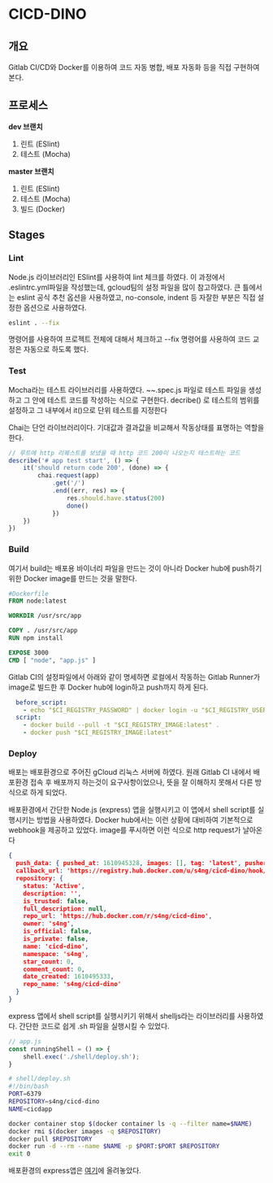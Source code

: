 # CICD-DINO

## 개요

Gitlab CI/CD와 Docker를 이용하여 코드 자동 병합, 배포 자동화 등을 직접 구현하여 본다.

## 프로세스

**dev 브랜치**
1. 린트 (ESlint)
2. 테스트 (Mocha)

**master 브랜치**
1. 린트 (ESlint)
2. 테스트 (Mocha)
3. 빌드 (Docker)

## Stages

### Lint
Node.js 라이브러리인 ESlint를 사용하여 lint 체크를 하였다.
이 과정에서 .eslintrc.yml파일을 작성했는데, gcloud팀의 설정 파일을 많이 참고하였다.
큰 틀에서는 eslint 공식 추천 옵션을 사용하였고, no-console, indent 등 자잘한 부분은 직접 설정한 옵션으로 사용하였다.
```bash
eslint . --fix
```
명령어를 사용하여 프로젝트 전체에 대해서 체크하고 --fix 명령어를 사용하여 코드 교정은 자동으로 하도록 했다.

### Test
Mocha라는 테스트 라이브러리를 사용하였다.
~~.spec.js 파일로 테스트 파일을 생성하고 그 안에 테스트 코드를 작성하는 식으로 구현한다.
decribe() 로 테스트의 범위를 설정하고 그 내부에서 it()으로 단위 테스트를 지정한다

Chai는 단언 라이브러리이다. 기대값과 결과값을 비교해서 작동상태를 표명하는 역할을 한다.
```javascript
// 루트에 http 리퀘스트를 보냈을 때 http 코드 200이 나오는지 테스트하는 코드
describe('# app test start', () => {
	it('should return code 200', (done) => {
		chai.request(app)
			.get('/')
			.end((err, res) => {
				res.should.have.status(200)
				done()
			})
	})
})
```

### Build
여기서 build는 배포용 바이너리 파일을 만드는 것이 아니라 Docker hub에 push하기 위한 Docker image를 만드는 것을 말한다.
```Dockerfile
#Dockerfile
FROM node:latest

WORKDIR /usr/src/app

COPY . /usr/src/app
RUN npm install

EXPOSE 3000
CMD [ "node", "app.js" ]
```
Gitlab CI의 설정파일에서 아래와 같이 명세하면 로컬에서 작동하는 Gitlab Runner가 image로 빌드한 후 Docker hub에 login하고 push까지 하게 된다.
```yml
  before_script:
    - echo "$CI_REGISTRY_PASSWORD" | docker login -u "$CI_REGISTRY_USER" $CI_REGISTRY --password-stdin
  script:
    - docker build --pull -t "$CI_REGISTRY_IMAGE:latest" .
    - docker push "$CI_REGISTRY_IMAGE:latest"
```

### Deploy
배포는 배포환경으로 주어진 gCloud 리눅스 서버에 하였다.
원래 Gitlab CI 내에서 배포환경 접속 후 배포까지 하는것이 요구사항이었으나, 뜻을 잘 이해하지 못해서 다른 방식으로 하게 되었다.

배포환경에서 간단한 Node.js (express) 앱을 실행시키고 이 앱에서 shell script를 실행시키는 방법을 사용하였다.
Docker hub에서는 이런 상황에 대비하여 기본적으로 webhook을 제공하고 있었다.
image를 푸시하면 이런 식으로 http request가 날아온다
```json
{
  push_data: { pushed_at: 1610945328, images: [], tag: 'latest', pusher: 's4ng' },
  callback_url: 'https://registry.hub.docker.com/u/s4ng/cicd-dino/hook/24dh2h520ehd54301cba2hi2g1eceh14b/',
  repository: {
    status: 'Active',
    description: '',
    is_trusted: false,
    full_description: null,
    repo_url: 'https://hub.docker.com/r/s4ng/cicd-dino',
    owner: 's4ng',
    is_official: false,
    is_private: false,
    name: 'cicd-dino',
    namespace: 's4ng',
    star_count: 0,
    comment_count: 0,
    date_created: 1610495333,
    repo_name: 's4ng/cicd-dino'
  }
}
```

express 앱에서 shell script를 실행시키기 위해서 shelljs라는 라이브러리를 사용하였다.
간단한 코드로 쉽게 .sh 파일을 실행시킬 수 있었다.
```javascript
// app.js
const runningShell = () => {
    shell.exec('./shell/deploy.sh');
}
```
```bash
# shell/deploy.sh
#!/bin/bash
PORT=6379
REPOSITORY=s4ng/cicd-dino
NAME=cicdapp

docker container stop $(docker container ls -q --filter name=$NAME)
docker rmi $(docker images -q $REPOSITORY)
docker pull $REPOSITORY
docker run -d --rm --name $NAME -p $PORT:$PORT $REPOSITORY
exit 0
```

배포환경의 express앱은 [여기](https://github.com/s4ng/docker-listener)에 올려놓았다.